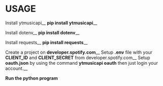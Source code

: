 # USAGE

Install ytmusicapi__
**pip install ytmusicapi**__

Install dotenv__
**pip install dotenv**__

Install  requests__
**pip install requests**__

Create a project on **developer.spotify.com**__
Setup **.env** file with your **CLIENT_ID** and **CLIENT_SECRET** from developer.spotify.com__
Setup **oauth.json** by using the command **ytmusicapi oauth** then just login your account.__

**Run the python program**
